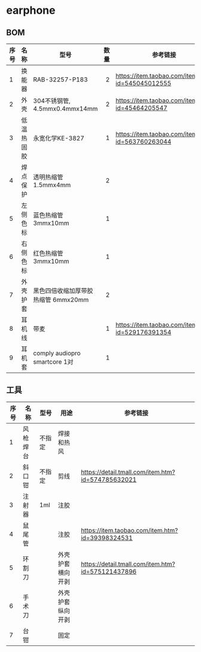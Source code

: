 # earphone

## BOM

|序号|名称|型号|数量|参考链接|
|--|--|--|--:|--|
|1|换能器|RAB-32257-P183 | 2|https://item.taobao.com/item.htm?id=545045012555 |
|2|外壳|304不锈钢管, 4.5mmx0.4mmx14mm | 2|https://item.taobao.com/item.htm?id=45464205547
|3|低温热固胶|永宽化学KE-3827|1|https://item.taobao.com/item.htm?id=563760263044 |
|4|焊点保护|透明热缩管1.5mmx4mm|2|
|5|左侧色标|蓝色热缩管3mmx10mm|1|
|6|右侧色标|红色热缩管3mmx10mm|1|
|7|外壳护套|黑色四倍收缩加厚带胶热缩管 6mmx20mm|2|
|8|耳机线|带麦|1|https://item.taobao.com/item.htm?id=529176391354 |
|9|耳机套|comply audiopro smartcore 1对 |1|


## 工具

|序号|名称|型号|用途|参考链接|
|--|--|--|--|--|
|1|风枪焊台|不指定|焊接和热风|
|2|斜口钳|不指定|剪线|https://detail.tmall.com/item.htm?id=574785632021
|3|注射器|1ml|注胶|
|4|鼠尾管||注胶|https://item.taobao.com/item.htm?id=39398324531
|5|环割刀||外壳护套横向开剥|https://detail.tmall.com/item.htm?id=575121437896
|6|手术刀||外壳护套纵向开剥|
|7|台钳||固定
